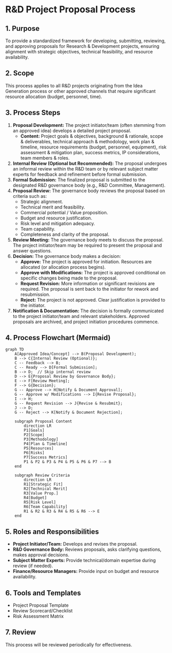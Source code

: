 # R&D Project Proposal Process

## 1. Purpose

To provide a standardized framework for developing, submitting, reviewing, and approving proposals for Research & Development projects, ensuring alignment with strategic objectives, technical feasibility, and resource availability.

## 2. Scope

This process applies to all R&D projects originating from the Idea Generation process or other approved channels that require significant resource allocation (budget, personnel, time).

## 3. Process Steps

1.  **Proposal Development:** The project initiator/team (often stemming from an approved idea) develops a detailed project proposal.
    *   **Content:** Project goals & objectives, background & rationale, scope & deliverables, technical approach & methodology, work plan & timeline, resource requirements (budget, personnel, equipment), risk assessment & mitigation plan, success metrics, IP considerations, team members & roles.
2.  **Internal Review (Optional but Recommended):** The proposal undergoes an informal review within the R&D team or by relevant subject matter experts for feedback and refinement before formal submission.
3.  **Formal Submission:** The finalized proposal is submitted to the designated R&D governance body (e.g., R&D Committee, Management).
4.  **Proposal Review:** The governance body reviews the proposal based on criteria such as:
    *   Strategic alignment.
    *   Technical merit and feasibility.
    *   Commercial potential / Value proposition.
    *   Budget and resource justification.
    *   Risk level and mitigation adequacy.
    *   Team capability.
    *   Completeness and clarity of the proposal.
5.  **Review Meeting:** The governance body meets to discuss the proposal. The project initiator/team may be required to present the proposal and answer questions.
6.  **Decision:** The governance body makes a decision:
    *   **Approve:** The project is approved for initiation. Resources are allocated (or allocation process begins).
    *   **Approve with Modifications:** The project is approved conditional on specific changes being made to the proposal.
    *   **Request Revision:** More information or significant revisions are required. The proposal is sent back to the initiator for rework and resubmission.
    *   **Reject:** The project is not approved. Clear justification is provided to the initiator.
7.  **Notification & Documentation:** The decision is formally communicated to the project initiator/team and relevant stakeholders. Approved proposals are archived, and project initiation procedures commence.

## 4. Process Flowchart (Mermaid)

```mermaid
graph TD
    A[Approved Idea/Concept] --> B(Proposal Development);
    B --> C{Internal Review (Optional)};
    C -- Feedback --> B;
    C -- Ready --> D[Formal Submission];
    B --> D;  // Skip internal review
    D --> E{Proposal Review by Governance Body};
    E --> F[Review Meeting];
    F --> G{Decision};
    G -- Approve --> H[Notify & Document Approval];
    G -- Approve w/ Modifications --> I{Revise Proposal};
    I --> H;
    G -- Request Revision --> J{Revise & Resubmit};
    J --> D;
    G -- Reject --> K[Notify & Document Rejection];

    subgraph Proposal Content
        direction LR
        P1[Goals]
        P2[Scope]
        P3[Methodology]
        P4[Plan & Timeline]
        P5[Resources]
        P6[Risks]
        P7[Success Metrics]
        P1 & P2 & P3 & P4 & P5 & P6 & P7 --> B
    end

    subgraph Review Criteria
        direction LR
        R1[Strategic Fit]
        R2[Technical Merit]
        R3[Value Prop.]
        R4[Budget]
        R5[Risk Level]
        R6[Team Capability]
        R1 & R2 & R3 & R4 & R5 & R6 --> E
    end
```

## 5. Roles and Responsibilities

-   **Project Initiator/Team:** Develops and revises the proposal.
-   **R&D Governance Body:** Reviews proposals, asks clarifying questions, makes approval decisions.
-   **Subject Matter Experts:** Provide technical/domain expertise during review (if needed).
-   **Finance/Resource Managers:** Provide input on budget and resource availability.

## 6. Tools and Templates

-   Project Proposal Template
-   Review Scorecard/Checklist
-   Risk Assessment Matrix

## 7. Review

This process will be reviewed periodically for effectiveness. 